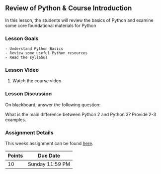 ## Review of Python & Course Introduction

In this lesson, the students will review the basics of Python and examine some core foundational materials for Python 	

### Lesson Goals

	- Understand Python Basics
	- Review some useful Python resources
	- Read the syllabus

### Lesson Video

1. Watch the course video



### Lesson Discussion 

On blackboard, answer the following question:

What is the main difference between Python 2 and Python 3?  Provide 2-3 examples.
	
### Assignment Details

This weeks assignment can be found [here](assignment.html).

| Points | Due Date |
|------|--------------|
|10| Sunday 11:59 PM|



